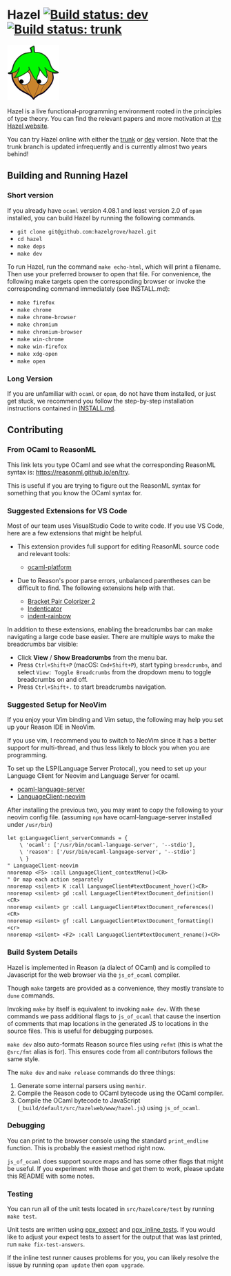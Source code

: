 # Hazel [![Build status: dev](https://img.shields.io/travis/hazelgrove/hazel/dev?label=build:%20dev)](https://travis-ci.org/hazelgrove/hazel) [![Build status: trunk](https://img.shields.io/travis/hazelgrove/hazel/trunk?label=build:%20trunk)](https://travis-ci.org/hazelgrove/hazel)

[![Hazel Mascot](src/hazelweb/www/imgs/hazel-logo.png)](https://hazel.org)

Hazel is a live functional-programming environment rooted in the principles of
type theory. You can find the relevant papers and more motivation at [the Hazel
website](https://hazel.org/).

You can try Hazel online with either the
[trunk](https://hazel.org/build/trunk/index.html) or
[dev](https://hazel.org/build/dev/index.html) version. Note that the trunk
branch is updated infrequently and is currently almost two years behind!

<!-- TODO: include some screenshots / animated GIFs once the UI stabilizes -->

## Building and Running Hazel

### Short version

If you already have `ocaml` version 4.08.1 and least version 2.0 of `opam`
installed, you can build Hazel by running the following commands.

- `git clone git@github.com:hazelgrove/hazel.git`
- `cd hazel`
- `make deps`
- `make dev`

To run Hazel, run the command `make echo-html`, which will print a filename.
Then use your preferred browser to open that file. For convenience, the 
following make targets open the corresponding browser or invoke the
corresponding command immediately (see INSTALL.md):

 - `make firefox`
 - `make chrome`
 - `make chrome-browser`
 - `make chromium`
 - `make chromium-browser`
 - `make win-chrome`
 - `make win-firefox`
 - `make xdg-open`
 - `make open`

### Long Version

If you are unfamiliar with `ocaml` or `opam`, do not have them installed, or
just get stuck, we recommend you follow the step-by-step installation
instructions contained in [INSTALL.md](INSTALL.md).

## Contributing

### From OCaml to ReasonML

This link lets you type OCaml and see what the corresponding ReasonML syntax is:
<https://reasonml.github.io/en/try>.

This is useful if you are trying to figure out the ReasonML syntax for something
that you know the OCaml syntax for.

### Suggested Extensions for VS Code

Most of our team uses VisualStudio Code to write code.  If you use VS Code, here
are a few extensions that might be helpful.

- This extension provides full support for editing ReasonML source code and
  relevant tools:

  - [ocaml-platform](https://github.com/ocamllabs/vscode-ocaml-platform)

- Due to Reason's poor parse errors, unbalanced parentheses can be difficult
  to find.  The following extensions help with that.

  - [Bracket Pair Colorizer 2](https://marketplace.visualstudio.com/items?itemName=coenraads.bracket-pair-colorizer-2)
  - [Indenticator](https://marketplace.visualstudio.com/items?itemName=sirtori.indenticator)
  - [indent-rainbow](https://marketplace.visualstudio.com/items?itemName=oderwat.indent-rainbow)

In addition to these extensions, enabling the breadcrumbs bar can make
navigating a large code base easier. There are multiple ways to make the
breadcrumbs bar visible:

- Click **View** / **Show Breadcrumbs** from the menu bar.
- Press `Ctrl+Shift+P` (macOS: `Cmd+Shift+P`), start typing `breadcrumbs`, and
  select `View: Toggle Breadcrumbs` from the dropdown menu to toggle breadcrumbs
  on and off.
- Press `Ctrl+Shift+.` to start breadcrumbs navigation.

### Suggested Setup for NeoVim

If you enjoy your Vim binding and Vim setup, the following may help you set up your Reason IDE in NeoVim.

If you use vim, I recommend you to switch to NeoVim since it has a better support for multi-thread,
and thus less likely to block you when you are programming.

To set up the LSP(Language Server Protocal), you need to set up your Language Client for Neovim and Language Server for ocaml.
- [ocaml-language-server](https://www.npmjs.com/package/ocaml-language-server)
- [LanguageClient-neovim](https://github.com/autozimu/LanguageClient-neovim)

After installing the previous two, you may want to copy the following to your neovim config file. 
(assuming `npm` have ocaml-language-server installed under `/usr/bin`)
```
let g:LanguageClient_serverCommands = {
    \ 'ocaml': ['/usr/bin/ocaml-language-server', '--stdio'],
    \ 'reason': ['/usr/bin/ocaml-language-server', '--stdio']
    \ }
" LanguageClient-neovim
nnoremap <F5> :call LanguageClient_contextMenu()<CR>
" Or map each action separately
nnoremap <silent> K :call LanguageClient#textDocument_hover()<CR>
nnoremap <silent> gd :call LanguageClient#textDocument_definition()<CR>
nnoremap <silent> gr :call LanguageClient#textDocument_references()<CR>
nnoremap <silent> gf :call LanguageClient#textDocument_formatting()<cr>
nnoremap <silent> <F2> :call LanguageClient#textDocument_rename()<CR>
```

### Build System Details

Hazel is implemented in Reason (a dialect of OCaml) and is compiled to
Javascript for the web browser via the `js_of_ocaml` compiler.

Though `make` targets are provided as a convenience, they mostly translate to
`dune` commands.

Invoking `make` by itself is equivalent to invoking `make dev`. With these
commands we pass additional flags to `js_of_ocaml` that cause the insertion of
comments that map locations in the generated JS to locations in the source
files. This is useful for debugging purposes.

`make dev` also auto-formats Reason source files using `refmt` (this is what the
`@src/fmt` alias is for). This ensures code from all contributors follows the
same style.

The `make dev` and `make release` commands do three things:

1. Generate some internal parsers using `menhir`.
2. Compile the Reason code to OCaml bytecode using the OCaml compiler.
3. Compile the OCaml bytecode to JavaScript
   (`_build/default/src/hazelweb/www/hazel.js`) using `js_of_ocaml`.
   
### Debugging

You can print to the browser console using the standard `print_endline` function. This is probably the easiest method right now.

`js_of_ocaml` does support source maps and has some other flags that might be useful. If you experiment with those and get them to work, please update this README with some notes.

### Testing

You can run all of the unit tests located in `src/hazelcore/test` by running `make test`.

Unit tests are written using [ppx_expect](https://github.com/janestreet/ppx_expect/tree/master/example) and [ppx_inline_tests](https://github.com/janestreet/ppx_inline_test/tree/master/example). If you would like to adjust your expect tests to assert for the output that was last printed, run `make fix-test-answers`.

If the inline test runner causes problems for you, you can likely resolve the issue by running `opam update` then `opam upgrade`.
